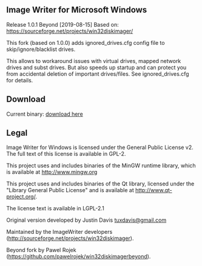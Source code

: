 ## Image Writer for Microsoft Windows ##
Release 1.0.1 Beyond [2019-08-15]
Based on: https://sourceforge.net/projects/win32diskimager/

This fork (based on 1.0.0) adds ignored_drives.cfg config file to skip/ignore/blacklist drives.

This allows to workaround issues with virtual drives, mapped network drives and subst drives.
But also speeds up startup and can protect you from accidental deletion of important drives/files.
See ignored_drives.cfg for details.


## Download ##
Current binary: [download here](https://github.com/pawelrojek/win32diskimagerbeyond/releases/download/1.0.1/Win32DiskImagerBeyond-1.0.1.zip)




## Legal ##
Image Writer for Windows is licensed under the General Public
License v2. The full text of this license is available in
GPL-2.

This project uses and includes binaries of the MinGW runtime library,
which is available at http://www.mingw.org

This project uses and includes binaries of the Qt library, licensed under the
"Library General Public License" and is available at
http://www.qt-project.org/.

The license text is available in LGPL-2.1


Original version developed by Justin Davis <tuxdavis@gmail.com>

Maintained by the ImageWriter developers (http://sourceforge.net/projects/win32diskimager).

Beyond fork by Pawel Rojek (https://github.com/pawelrojek/win32diskimagerbeyond).
